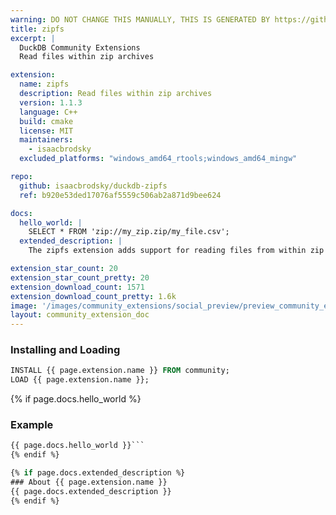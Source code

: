 ```yaml
---
warning: DO NOT CHANGE THIS MANUALLY, THIS IS GENERATED BY https://github/duckdb/community-extensions repository, check README there
title: zipfs
excerpt: |
  DuckDB Community Extensions
  Read files within zip archives

extension:
  name: zipfs
  description: Read files within zip archives
  version: 1.1.3
  language: C++
  build: cmake
  license: MIT
  maintainers:
    - isaacbrodsky
  excluded_platforms: "windows_amd64_rtools;windows_amd64_mingw"

repo:
  github: isaacbrodsky/duckdb-zipfs
  ref: b920e53ded17076af5559c506ab2a871d9bee624

docs:
  hello_world: |
    SELECT * FROM 'zip://my_zip.zip/my_file.csv';
  extended_description: |
    The zipfs extension adds support for reading files from within zip archives.

extension_star_count: 20
extension_star_count_pretty: 20
extension_download_count: 1571
extension_download_count_pretty: 1.6k
image: '/images/community_extensions/social_preview/preview_community_extension_zipfs.png'
layout: community_extension_doc
---
```


### Installing and Loading
```sql
INSTALL {{ page.extension.name }} FROM community;
LOAD {{ page.extension.name }};
```

{% if page.docs.hello_world %}
### Example
```sql
{{ page.docs.hello_world }}```
{% endif %}

{% if page.docs.extended_description %}
### About {{ page.extension.name }}
{{ page.docs.extended_description }}
{% endif %}


